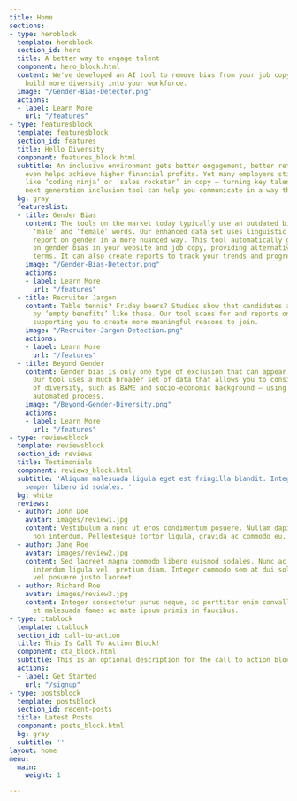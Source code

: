 ```yaml
---
title: Home
sections:
- type: heroblock
  template: heroblock
  section_id: hero
  title: A better way to engage talent
  component: hero_block.html
  content: We've developed an AI tool to remove bias from your job copy and help you
    build more diversity into your workforce.
  image: "/Gender-Bias-Detector.png"
  actions:
  - label: Learn More
    url: "/features"
- type: featuresblock
  template: featuresblock
  section_id: features
  title: Hello Diversity
  component: features_block.html
  subtitle: An inclusive environment gets better engagement, better retention and
    even helps achieve higher financial profits. Yet many employers still use language
    like ‘coding ninja’ or ‘sales rockstar’ in copy – turning key talent off. Our
    next generation inclusion tool can help you communicate in a way that’s more welcoming.
  bg: gray
  featureslist:
  - title: Gender Bias
    content: The tools on the market today typically use an outdated binary list of
      ‘male’ and ’female’ words. Our enhanced data set uses linguistic context to
      report on gender in a more nuanced way. This tool automatically generates alerts
      on gender bias in your website and job copy, providing alternative, more neutral
      terms. It can also create reports to track your trends and progress over time.
    image: "/Gender-Bias-Detector.png"
    actions:
    - label: Learn More
      url: "/features"
  - title: Recruiter Jargon
    content: Table tennis? Friday beers? Studies show that candidates are not persuaded
      by ‘empty benefits’ like these. Our tool scans for and reports on these too,
      supporting you to create more meaningful reasons to join.
    image: "/Recruiter-Jargon-Detection.png"
    actions:
    - label: Learn More
      url: "/features"
  - title: Beyond Gender
    content: Gender bias is only one type of exclusion that can appear in your copy.
      Our tool uses a much broader set of data that allows you to consider other dimensions
      of diversity, such as BAME and socio-economic background – using the same easy,
      automated process.
    image: "/Beyond-Gender-Diversity.png"
    actions:
    - label: Learn More
      url: "/features"
- type: reviewsblock
  template: reviewsblock
  section_id: reviews
  title: Testimonials
  component: reviews_block.html
  subtitle: 'Aliquam malesuada ligula eget est fringilla blandit. Integer finibus
    semper libero id sodales. '
  bg: white
  reviews:
  - author: John Doe
    avatar: images/review1.jpg
    content: Vestibulum a nunc ut eros condimentum posuere. Nullam dapibus quis nunc
      non interdum. Pellentesque tortor ligula, gravida ac commodo eu.
  - author: Jane Roe
    avatar: images/review2.jpg
    content: Sed laoreet magna commodo libero euismod sodales. Nunc ac libero convallis,
      interdum ligula vel, pretium diam. Integer commodo sem at dui sollicitudin,
      vel posuere justo laoreet.
  - author: Richard Roe
    avatar: images/review3.jpg
    content: Integer consectetur purus neque, ac porttitor enim convallis vitae. Interdum
      et malesuada fames ac ante ipsum primis in faucibus.
- type: ctablock
  template: ctablock
  section_id: call-to-action
  title: This Is Call To Action Block!
  component: cta_block.html
  subtitle: This is an optional description for the call to action block.
  actions:
  - label: Get Started
    url: "/signup"
- type: postsblock
  template: postsblock
  section_id: recent-posts
  title: Latest Posts
  component: posts_block.html
  bg: gray
  subtitle: ''
layout: home
menu:
  main:
    weight: 1

---
```

